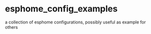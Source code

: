 # esphome_config_examples
a collection of esphome configurations, possibly useful as example for others

